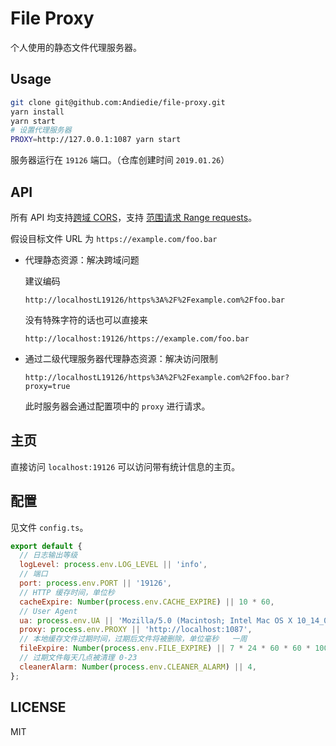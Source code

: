 # File Proxy
个人使用的静态文件代理服务器。

## Usage
```bash
git clone git@github.com:Andiedie/file-proxy.git
yarn install
yarn start
# 设置代理服务器
PROXY=http://127.0.0.1:1087 yarn start
```

服务器运行在 `19126` 端口。（仓库创建时间 `2019.01.26`）

## API
所有 API 均支持[跨域 CORS](https://developer.mozilla.org/zh/docs/Web/HTTP/Access_control_CORS)，支持 [范围请求 Range requests](https://developer.mozilla.org/zh-CN/docs/Web/HTTP/Range_requests)。

假设目标文件 URL 为 `https://example.com/foo.bar`

- 代理静态资源：解决跨域问题

  建议编码
  ```
  http://localhostL19126/https%3A%2F%2Fexample.com%2Ffoo.bar
  ```
  没有特殊字符的话也可以直接来
  ```
  http://localhost:19126/https://example.com/foo.bar
  ```

- 通过二级代理服务器代理静态资源：解决访问限制

  ```
  http://localhostL19126/https%3A%2F%2Fexample.com%2Ffoo.bar?proxy=true
  ```
  此时服务器会通过配置项中的 `proxy` 进行请求。

## 主页
直接访问 `localhost:19126` 可以访问带有统计信息的主页。

## 配置
见文件 `config.ts`。

```javascript
export default {
  // 日志输出等级
  logLevel: process.env.LOG_LEVEL || 'info',
  // 端口
  port: process.env.PORT || '19126',
  // HTTP 缓存时间，单位秒
  cacheExpire: Number(process.env.CACHE_EXPIRE) || 10 * 60,
  // User Agent
  ua: process.env.UA || 'Mozilla/5.0 (Macintosh; Intel Mac OS X 10_14_0) AppleWebKit/537.36 (KHTML, like Gecko) Chrome/71.0.3578.98 Safari/537.36',
  proxy: process.env.PROXY || 'http://localhost:1087',
  // 本地缓存文件过期时间，过期后文件将被删除，单位毫秒   一周
  fileExpire: Number(process.env.FILE_EXPIRE) || 7 * 24 * 60 * 60 * 1000,
  // 过期文件每天几点被清理 0-23
  cleanerAlarm: Number(process.env.CLEANER_ALARM) || 4,
};
```

## LICENSE
MIT
